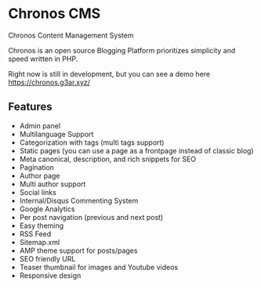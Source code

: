 # Chronos CMS
Chronos Content Management System

Chronos is an open source Blogging Platform prioritizes simplicity and speed written in PHP.

Right now is still in development, but you can see a demo here
https://chronos.g3ar.xyz/

## Features
- Admin panel
- Multilanguage Support
- Categorization with tags (multi tags support)
- Static pages (you can use a page as a frontpage instead of classic blog)
- Meta canonical, description, and rich snippets for SEO
- Pagination
- Author page
- Multi author support
- Social links
- Internal/Disqus Commenting System
- Google Analytics
- Per post navigation (previous and next post)
- Easy theming
- RSS Feed
- Sitemap.xml
- AMP theme support for posts/pages
- SEO friendly URL
- Teaser thumbnail for images and Youtube videos
- Responsive design
